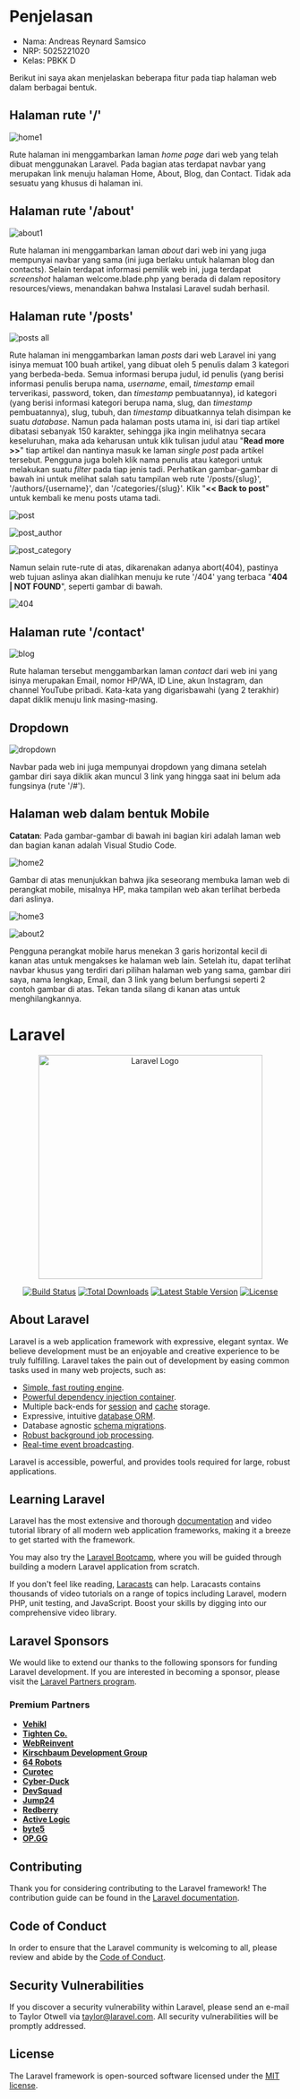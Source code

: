 # Penjelasan

- Nama: Andreas Reynard Samsico
- NRP: 5025221020
- Kelas: PBKK D

Berikut ini saya akan menjelaskan beberapa fitur pada tiap halaman web dalam berbagai bentuk.

## Halaman rute '/'

![home1](public/img/home1.png)

Rute halaman ini menggambarkan laman _home page_ dari web yang telah dibuat menggunakan Laravel. Pada bagian atas terdapat navbar yang merupakan link menuju halaman Home, About, Blog, dan Contact. Tidak ada sesuatu yang khusus di halaman ini.

## Halaman rute '/about'

![about1](public/img/about1.png)

Rute halaman ini menggambarkan laman _about_ dari web ini yang juga mempunyai navbar yang sama (ini juga berlaku untuk halaman blog dan contacts). Selain terdapat informasi pemilik web ini, juga terdapat _screenshot_ halaman welcome.blade.php yang berada di dalam repository resources/views, menandakan bahwa Instalasi Laravel sudah berhasil.

## Halaman rute '/posts'

![posts all](public/img/posts_all.png)

Rute halaman ini menggambarkan laman _posts_ dari web Laravel ini yang isinya memuat 100 buah artikel, yang dibuat oleh 5 penulis dalam 3 kategori yang berbeda-beda. Semua informasi berupa judul, id penulis (yang berisi informasi penulis berupa nama, _username_, email, _timestamp_ email terverikasi, password, token, dan _timestamp_ pembuatannya), id kategori (yang berisi informasi kategori berupa nama, slug, dan _timestamp_ pembuatannya), slug, tubuh, dan _timestamp_ dibuatkannya telah disimpan ke suatu _database_. Namun pada halaman posts utama ini, isi dari tiap artikel dibatasi sebanyak 150 karakter, sehingga jika ingin melihatnya secara keseluruhan, maka ada keharusan untuk klik tulisan judul atau "__Read more >>__" tiap artikel dan nantinya masuk ke laman _single post_ pada artikel tersebut. Pengguna juga boleh klik nama penulis atau kategori untuk melakukan suatu _filter_ pada tiap jenis tadi. Perhatikan gambar-gambar di bawah ini untuk melihat salah satu tampilan web rute '/posts/{slug}', '/authors/{username}', dan '/categories/{slug}'. Klik "__<< Back to post__" untuk kembali ke menu posts utama tadi.

![post](public/img/post.png)

![post_author](public/img/post_author.png)

![post_category](public/img/post_category.png)

Namun selain rute-rute di atas, dikarenakan adanya abort(404), pastinya web tujuan aslinya akan dialihkan menuju ke rute '/404' yang terbaca "__404 | NOT FOUND__", seperti gambar di bawah.

![404](public/img/404.png)

## Halaman rute '/contact'

![blog](public/img/contact.png)

Rute halaman tersebut menggambarkan laman _contact_ dari web ini yang isinya merupakan Email, nomor HP/WA, ID Line, akun Instagram, dan channel YouTube pribadi. Kata-kata yang digarisbawahi (yang 2 terakhir) dapat diklik menuju link masing-masing.

## Dropdown

![dropdown](public/img/dropdown.png)

Navbar pada web ini juga mempunyai dropdown yang dimana setelah gambar diri saya diklik akan muncul 3 link yang hingga saat ini belum ada fungsinya (rute '/#').

## Halaman web dalam bentuk Mobile

__Catatan__: Pada gambar-gambar di bawah ini bagian kiri adalah laman web dan bagian kanan adalah Visual Studio Code.

![home2](public/img/home2.png)

Gambar di atas menunjukkan bahwa jika seseorang membuka laman web di perangkat mobile, misalnya HP, maka tampilan web akan terlihat berbeda dari aslinya.

![home3](public/img/home3.png)

![about2](public/img/about2.png)

Pengguna perangkat mobile harus menekan 3 garis horizontal kecil di kanan atas untuk mengakses ke halaman web lain. Setelah itu, dapat terlihat navbar khusus yang terdiri dari pilihan halaman web yang sama, gambar diri saya, nama lengkap, Email, dan 3 link yang belum berfungsi seperti 2 contoh gambar di atas. Tekan tanda silang di kanan atas untuk menghilangkannya.

# Laravel

<p align="center"><a href="https://laravel.com" target="_blank"><img src="https://raw.githubusercontent.com/laravel/art/master/logo-lockup/5%20SVG/2%20CMYK/1%20Full%20Color/laravel-logolockup-cmyk-red.svg" width="400" alt="Laravel Logo"></a></p>

<p align="center">
<a href="https://github.com/laravel/framework/actions"><img src="https://github.com/laravel/framework/workflows/tests/badge.svg" alt="Build Status"></a>
<a href="https://packagist.org/packages/laravel/framework"><img src="https://img.shields.io/packagist/dt/laravel/framework" alt="Total Downloads"></a>
<a href="https://packagist.org/packages/laravel/framework"><img src="https://img.shields.io/packagist/v/laravel/framework" alt="Latest Stable Version"></a>
<a href="https://packagist.org/packages/laravel/framework"><img src="https://img.shields.io/packagist/l/laravel/framework" alt="License"></a>
</p>

## About Laravel

Laravel is a web application framework with expressive, elegant syntax. We believe development must be an enjoyable and creative experience to be truly fulfilling. Laravel takes the pain out of development by easing common tasks used in many web projects, such as:

- [Simple, fast routing engine](https://laravel.com/docs/routing).
- [Powerful dependency injection container](https://laravel.com/docs/container).
- Multiple back-ends for [session](https://laravel.com/docs/session) and [cache](https://laravel.com/docs/cache) storage.
- Expressive, intuitive [database ORM](https://laravel.com/docs/eloquent).
- Database agnostic [schema migrations](https://laravel.com/docs/migrations).
- [Robust background job processing](https://laravel.com/docs/queues).
- [Real-time event broadcasting](https://laravel.com/docs/broadcasting).

Laravel is accessible, powerful, and provides tools required for large, robust applications.

## Learning Laravel

Laravel has the most extensive and thorough [documentation](https://laravel.com/docs) and video tutorial library of all modern web application frameworks, making it a breeze to get started with the framework.

You may also try the [Laravel Bootcamp](https://bootcamp.laravel.com), where you will be guided through building a modern Laravel application from scratch.

If you don't feel like reading, [Laracasts](https://laracasts.com) can help. Laracasts contains thousands of video tutorials on a range of topics including Laravel, modern PHP, unit testing, and JavaScript. Boost your skills by digging into our comprehensive video library.

## Laravel Sponsors

We would like to extend our thanks to the following sponsors for funding Laravel development. If you are interested in becoming a sponsor, please visit the [Laravel Partners program](https://partners.laravel.com).

### Premium Partners

- **[Vehikl](https://vehikl.com/)**
- **[Tighten Co.](https://tighten.co)**
- **[WebReinvent](https://webreinvent.com/)**
- **[Kirschbaum Development Group](https://kirschbaumdevelopment.com)**
- **[64 Robots](https://64robots.com)**
- **[Curotec](https://www.curotec.com/services/technologies/laravel/)**
- **[Cyber-Duck](https://cyber-duck.co.uk)**
- **[DevSquad](https://devsquad.com/hire-laravel-developers)**
- **[Jump24](https://jump24.co.uk)**
- **[Redberry](https://redberry.international/laravel/)**
- **[Active Logic](https://activelogic.com)**
- **[byte5](https://byte5.de)**
- **[OP.GG](https://op.gg)**

## Contributing

Thank you for considering contributing to the Laravel framework! The contribution guide can be found in the [Laravel documentation](https://laravel.com/docs/contributions).

## Code of Conduct

In order to ensure that the Laravel community is welcoming to all, please review and abide by the [Code of Conduct](https://laravel.com/docs/contributions#code-of-conduct).

## Security Vulnerabilities

If you discover a security vulnerability within Laravel, please send an e-mail to Taylor Otwell via [taylor@laravel.com](mailto:taylor@laravel.com). All security vulnerabilities will be promptly addressed.

## License

The Laravel framework is open-sourced software licensed under the [MIT license](https://opensource.org/licenses/MIT).
